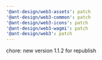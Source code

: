 ```yaml
---
'@ant-design/web3-assets': patch
'@ant-design/web3-common': patch
'@ant-design/web3-icons': patch
'@ant-design/web3-wagmi': patch
'@ant-design/web3': patch
---
```


chore: new version 1.1.2 for republish
